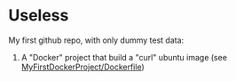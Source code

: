 # Useless
My first github repo, with only dummy test data:

1. A "Docker" project that build a "curl" ubuntu image (see [MyFirstDockerProject/Dockerfile](MyFirstDockerProject/Dockerfile))

